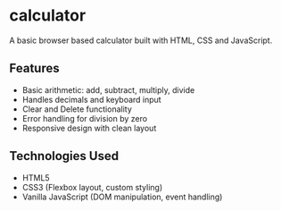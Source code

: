 # calculator
A basic browser based calculator built with HTML, CSS and JavaScript.

## Features
- Basic arithmetic: add, subtract, multiply, divide  
- Handles decimals and keyboard input  
- Clear and Delete functionality  
- Error handling for division by zero  
- Responsive design with clean layout  

## Technologies Used
- HTML5  
- CSS3 (Flexbox layout, custom styling)
- Vanilla JavaScript (DOM manipulation, event handling)